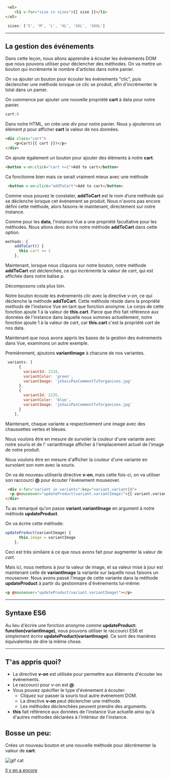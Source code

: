
``` html                            HTML
 <ul>
    <li v-for="size in sizes">{{ size }}</li>
</ul>
```
``` js                              JS
 sizes: ['S', 'M', 'L', 'XL', 'XXL', 'XXXL']
```
___

## La gestion des événements

Dans cette leçon, nous allons apprendre à écouter les événements DOM que nous pouvons utiliser pour déclencher des méthodes.
On va mettre un bouton qui incrémente le nombre d'articles dans notre panier.

On va ajouter un bouton pour écouter les événements "clic", puis déclencher une méthode lorsque ce clic se produit, afin d'incrémenter le total dans un panier.

On commence par ajouter une nouvelle propriété __cart__ à data pour notre panier.

```js                                   JS
cart:0
```
Dans notre HTML, on crée une _div_ pour notre panier. Nous y ajouterons un élément _p_ pour afficher __cart__ la valeur de nos données.

``` html
<div class="cart">
    <p>Cart({{ cart }})</p>
</div>
```

On ajoute également un bouton pour ajouter des éléments à notre __cart__.
``` html
<button v-on:click="cart +=1">Add to cart</button>
```
Ca fonctionne bien mais ce serait vraiment mieux avec une méthode

``` html
 <button v-on:click="addToCart">Add to cart</button>

```
Comme vous pouvez le constater, __addToCart__ est le nom d’une méthode qui se déclenche lorsque cet événement se produit. Nous n'avons pas encore défini cette méthode, alors faisons-le maintenant, directement sur notre instance.

Comme pour les __data__, l’instance Vue a une propriété facultative pour les méthodes. Nous allons donc écrire notre  méthode __addToCart__ dans cette option.

``` js
methods: {
    addToCart() {
      this.cart += 1
    },
```

Maintenant, lorsque nous cliquons sur notre bouton, notre méthode __addToCart__ est déclenchée, ce qui incrémente la valeur de _cart_, qui est affichée dans notre balise _p_.

Décomposons cela plus loin.

Notre  bouton écoute les événements _clic_ avec la directive _v-on_, ce qui déclenche la méthode __addToCart__. Cette méthode réside dans la propriété _methods_ de l'instance Vue en tant que fonction anonyme. Le corps de cette fonction ajoute 1 à la valeur de __this.cart__. Parce que _this_ fait référence aux données de l'instance dans laquelle nous sommes actuellement, notre fonction ajoute 1 à la valeur de _cart_, car __this.cart__ c'est la propriété _cart_ de nos data.

Maintenant que nous avons appris les bases de la gestion des événements dans Vue, examinons un autre exemple.

Premièrement, ajoutons __variantImage__ à chacune de nos variantes.

``` js
 variants: [
      {
        variantId: 2234,
        variantColor: 'green',
        variantImage: 'jeSaisPasCommentTuTorganises.jpg'
      },
      {
        variantId: 2235,
        variantColor: 'blue',
        variantImage: 'jeSaisPasCommentTuTorganises.jpg'
      }
    ],
```

Maintenant, chaque variante a respectivement une image avec des chaussettes vertes et bleues.

Nous voulons être en mesure de survoler la couleur d'une variante avec notre souris et de l' variantImage afficher à l'emplacement actuel de l'image de notre produit.

Nous voulons être en mesure d'afficher la couleur d'une variante en survolant son nom avec la souris.

On va de nouveau utiliserla directive __v-on__, mais cette fois-ci, on va utiliser son raccourci __@__ pour écouter  l'événement mouseover.

``` html
 <div v-for="variant in variants":key="variant.variantId">
  <p @mouseover="updateProduct(variant.variantImage)">{{ variant.variantColor }}</p>
</div>
```

Tu as remarqué qu'on passe __variant.variantImage__ en argument à notre méthode __updateProduct__.

On va écrire cette méthode:
``` js
updateProduct(variantImage) {
      this.image = variantImage
    },
```
Ceci est très similaire à ce que nous avons fait pour augmenter la valeur de _cart_.

Mais ici, nous mettons à jour la valeur de image, et sa valeur mise à jour est maintenant celle de  __variantImage__ la variante sur laquelle nous faisons un mouseover. Nous avons passé l'image de cette variante dans la  méthode __updateProduct__ à partir du gestionnaire d'événements lui-même:

``` html
<p @mouseover="updateProduct(variant.variantImage)"></p>
```
___
## Syntaxe ES6

Au lieu d'écrire une fonction anonyme comme __updateProduct: function(variantImage)__, nous pouvons utiliser le raccourci ES6 et simplement écrire __updateProduct(variantImage)__. Ce sont des manières équivalentes de dire la même chose.
___

## T'as appris quoi?
* La directive __v-on__  est utilisée pour permettre aux éléments d'écouter les événements.
* Le raccourci pour v-on est __@__.
* Vous pouvez spécifier le type d'événement à écouter:
  * Cliquez sur
passer la souris
tout autre événement DOM.
  * La directive __v-on__ peut déclencher une méthode.
  * Les méthodes déclenchées peuvent prendre des arguments.
* __this__ fait référence aux données de l'instance Vue actuelle ainsi qu'à d'autres méthodes déclarées à l'intérieur de l'instance.

## Bosse un peu:
Crées un nouveau bouton et une nouvelle méthode pour décrémenter la valeur de __cart__.

![gif cat](https://media.giphy.com/media/mlvseq9yvZhba/giphy.gif)

[Il y en a encore](binding.md)
